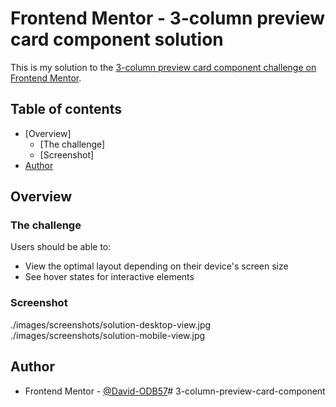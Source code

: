 # Frontend Mentor - 3-column preview card component solution

This is my solution to the [3-column preview card component challenge on Frontend Mentor](https://www.frontendmentor.io/challenges/3column-preview-card-component-pH92eAR2-).

## Table of contents

- [Overview]
  - [The challenge]
  - [Screenshot]
- [Author](#author)


## Overview

### The challenge

Users should be able to:

- View the optimal layout depending on their device's screen size
- See hover states for interactive elements

### Screenshot

./images/screenshots/solution-desktop-view.jpg
./images/screenshots/solution-mobile-view.jpg


## Author

- Frontend Mentor - [@David-ODB57](https://www.frontendmentor.io/profile/David-ODB57)# 3-column-preview-card-component
